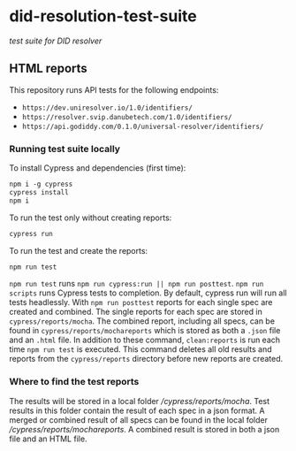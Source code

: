 # did-resolution-test-suite
_test suite for DID resolver_

## HTML reports

This repository runs API tests for the following endpoints:
- `https://dev.uniresolver.io/1.0/identifiers/`
- `https://resolver.svip.danubetech.com/1.0/identifiers/`
- `https://api.godiddy.com/0.1.0/universal-resolver/identifiers/`

<!-- In the current version of this repository, the report of https://dev.uniresolver.io/1.0/identifiers/ is shown.  -->

### Running test suite locally

To install Cypress and dependencies (first time):
```markdown
npm i -g cypress
cypress install
npm i
```

To run the test only without creating reports:
```markdown
cypress run
```

To run the test and create the reports:

```markdown
npm run test
```

`npm run test` runs `npm run cypress:run || npm run posttest`. `npm run scripts` 
runs Cypress tests to completion. By default, cypress run will run 
all tests headlessly. With `npm run posttest` reports for each single spec are created and combined. The
single reports for each spec are stored in `cypress/reports/mocha`. The combined report, including all specs, 
can be found in `cypress/reports/mochareports` which is stored as both a `.json` file and an `.html` file. 
In addition to these command, `clean:reports` is run each 
time `npm run test` is executed. This command deletes all old results and reports from 
the `cypress/reports` directory before new reports are created.

### Where to find the test reports
The results will be stored in a local folder _/cypress/reports/mocha_. 
Test results in this folder contain the result of each spec in a json format. 
A merged or combined result of all specs can be found in the local folder 
_/cypress/reports/mochareports_. A combined result is stored in both a json file and an HTML file. 

